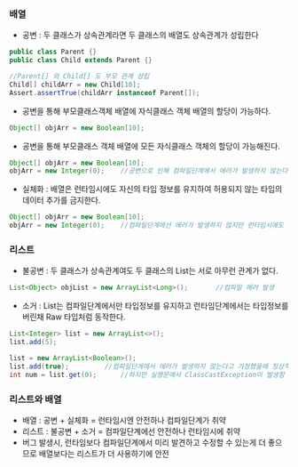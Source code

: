 ### 배열
* 공변 : 두 클래스가 상속관계라면 두 클래스의 배열도 상속관계가 성립한다
```java
public class Parent {}
public class Child extends Parent {}

//Parent[] 와 Child[] 도 부모 관계 성립
Child[] childArr = new Child[10];
Assert.assertTrue(childArr instanceof Parent[]);
```
* 공변을 통해 부모클래스객체 배열에 자식클래스 객체 배열의 할당이 가능하다.
```java
Object[] objArr = new Boolean[10];
```
* 공변을 통해 부모클래스 객체 배열에 모든 자식클래스 객체의 할당이 가능해진다.
```java
Object[] objArr = new Boolean[10];
objArr = new Integer(0);	//공변으로 인해 컴파일단계에서 에러가 발생하지 않는다.
```
* 실체화 : 배열은 런타임시에도 자신의 타입 정보를 유지하여 허용되지 않는 타입의 데이터 추가를 금지한다.
```java
Object[] objArr = new Boolean[10];
objArr = new Integer(0);	//컴파일단계에선 에러가 발생하지 않지만 런타임시에도 타입정보를 계속 유지하고 있으므로 해당 구문이 실행될때 ArrayStoreException 발생
```

### 리스트
* 불공변 : 두 클래스가 상속관계여도 두 클래스의 List는 서로 아무런 관계가 없다.
```java
List<Object> objList = new ArrayList<Long>();		//컴파일 에러 발생
```
* 소거 : List는 컴파일단계에서만 타입정보를 유지하고 런타임단계에서는 타입정보를 버린채 Raw 타입처럼 동작한다.
```java
List<Integer> list = new ArrayList<>();
list.add(5);

list = new ArrayList<Boolean>();		
list.add(true);			//컴파일단계에서 에러가 발생하지 않는다고 가정했을때 정상적으로 대입이 수행된다.
int num = list.get(0);		//하지만 실행문에서 ClassCastException이 발생함
```

### 리스트와 배열
* 배열 : 공변 + 실체화 = 런타임시엔 안전하나 컴파일단계가 취약
* 리스트 : 불공변 + 소거 = 컴파일단계에선 안전하나 런타임시에 취약
* 버그 발생시, 런타임보다 컴파일단계에서 미리 발견하고 수정할 수 있는게 더 좋으므로 배열보다는 리스트가 더 사용하기에 안전
